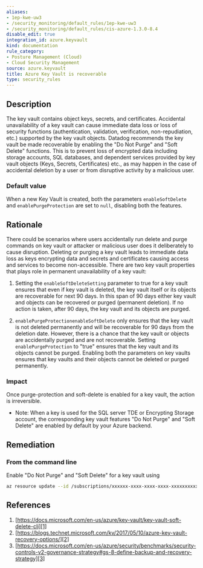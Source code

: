 ```yaml
---
aliases:
- 1ep-kwe-uw3
- /security_monitoring/default_rules/1ep-kwe-uw3
- /security_monitoring/default_rules/cis-azure-1.3.0-8.4
disable_edit: true
integration_id: azure.keyvault
kind: documentation
rule_category:
- Posture Management (Cloud)
- Cloud Security Management
source: azure.keyvault
title: Azure Key Vault is recoverable
type: security_rules
---
```


## Description

The key vault contains object keys, secrets, and certificates. Accidental unavailability of a key vault can cause immediate data loss or loss of security functions (authentication, validation, verification, non-repudiation, etc.) supported by the key vault objects. Datadog recommends the key vault be made recoverable by enabling the "Do Not Purge" and "Soft Delete" functions. This is to prevent loss of encrypted data including storage accounts, SQL databases, and dependent services provided by key vault objects (Keys, Secrets, Certificates) etc., as may happen in the case of accidental deletion by a user or from disruptive activity by a malicious user.

### Default value 

When a new Key Vault is created, both the parameters `enableSoftDelete` and `enablePurgeProtection` are set to `null`, disabling both the features.

## Rationale

There could be scenarios where users accidentally run delete and purge commands on key vault or attacker or malicious user does it deliberately to cause disruption. Deleting or purging a key vault leads to immediate data loss as keys encrypting data and secrets and certificates causing access and services to become non-accessible. There are two key vault properties that plays role in permanent unavailability of a key vault:

1. Setting the `enableSoftDeleteSetting` parameter to true for a key vault ensures that even if key vault is deleted, the key vault itself or its objects are recoverable for next 90 days. In this span of 90 days either key vault and objects can be recovered or purged (permanent deletion). If no action is taken, after 90 days, the key vault and its objects are purged.

2. `enablePurgeProtectionenableSoftDelete` only ensures that the key vault is not deleted permanently and will be recoverable for 90 days from the deletion date. However, there is a chance that the key vault or objects are accidentally purged and are not recoverable. Setting `enablePurgeProtection` to "true" ensures that the key vault and its objects cannot be purged. Enabling both the parameters on key vaults ensures that key vaults and their objects cannot be deleted or purged permanently.

### Impact

Once purge-protection and soft-delete is enabled for a key vault, the action is irreversible.

- Note: When a key is used for the SQL server TDE or Encrypting Storage account, the corresponding key vault features "Do Not Purge" and "Soft Delete" are enabled by default by your Azure backend.

## Remediation

### From the command line 

Enable "Do Not Purge" and "Soft Delete" for a key vault using

```bash
az resource update --id /subscriptions/xxxxxx-xxxx-xxxx-xxxx-xxxxxxxxxxxx/resourceGroups/<resourceGroupName>/providers/Microsoft.KeyVault /vaults/<keyVaultName> --set properties.enablePurgeProtection=true properties.enableSoftDelete=true
```

## References

1. [https://docs.microsoft.com/en-us/azure/key-vault/key-vault-soft-delete-cli][1]
2. [https://blogs.technet.microsoft.com/kv/2017/05/10/azure-key-vault-recovery-options/][2]
3. [https://docs.microsoft.com/en-us/azure/security/benchmarks/security-controls-v2-governance-strategy#gs-8-define-backup-and-recovery-strategy][3]


[1]: https://docs.microsoft.com/en-us/azure/key-vault/key-vault-soft-delete-cli
[2]: https://blogs.technet.microsoft.com/kv/2017/05/10/azure-key-vault-recovery-options/
[3]: https://docs.microsoft.com/en-us/azure/security/benchmarks/security-controls-v2-governance-strategy#gs-8-define-backup-and-recovery-strategy
